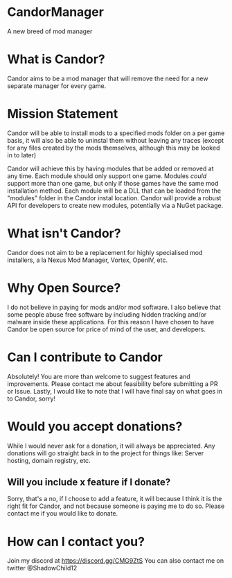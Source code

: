 # CandorManager
A new breed of mod manager

# What is Candor?
Candor aims to be a mod manager that will remove the need 
for a new separate manager for every game.

# Mission Statement
Candor will be able to install mods to a specified mods folder on a per game basis,
it will also be able to uninstal them without leaving any traces 
(except for any files created by the mods themselves, although this may be looked in to later)

Candor will achieve this by having modules that be added or removed at any time.
Each module should only support one game.
Modules _could_ support more than one game, but only if those games have the same mod installation method.
Each module will be a DLL that can be loaded from the "modules" folder in the Candor instal location.
Candor will provide a robust API for developers to create new modules, potentially via a NuGet package.

# What isn't Candor?
Candor does not aim to be a replacement for highly specialised mod installers, a la Nexus Mod Manager, Vortex, OpenIV, etc.

# Why Open Source?
I do not believe in paying for mods and/or mod software.
I also believe that some people abuse free software by including hidden tracking and/or malware inside these applications.
For this reason I have chosen to have Candor be open source for price of mind of the user, and developers.

# Can I contribute to Candor
Absolutely! You are more than welcome to suggest features and improvements.
Please contact me about feasibility before submitting a PR or Issue.
Lastly, I would like to note that I will have final say on what goes in to Candor, sorry!

# Would you accept donations?
While I would never ask for a donation, it will always be appreciated.
Any donations will go straight back in to the project for things like:
Server hosting, domain registry, etc.

## Will you include x feature if I donate?
Sorry, that's a no, if I choose to add a feature, it will because I think it is the right fit for Candor,
and not because someone is paying me to do so.
Please contact me if you would like to donate.

# How can I contact you?
Join my discord at https://discord.gg/CMG9ZtS
You can also contact me on twitter @ShadowChild12
